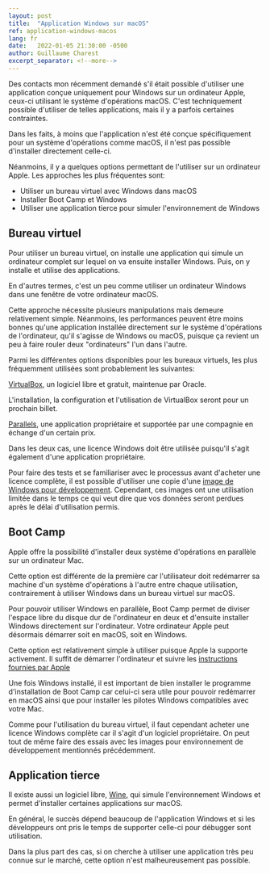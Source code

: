 ```yaml
---
layout: post
title:  "Application Windows sur macOS"
ref: application-windows-macos
lang: fr
date:   2022-01-05 21:30:00 -0500
author: Guillaume Charest
excerpt_separator: <!--more-->
---
```

Des contacts mon récemment demandé s'il était possible d'utiliser une application conçue uniquement pour Windows sur un ordinateur Apple, ceux-ci utilisant le système d'opérations macOS.
C'est techniquement possible d'utiliser de telles applications, mais il y a parfois certaines contraintes.
<!--more-->
Dans les faits, à moins que l'application n'est été conçue spécifiquement pour un système d'opérations comme macOS, il n'est pas possible d'installer directement celle-ci.

Néanmoins, il y a quelques options permettant de l'utiliser sur un ordinateur Apple.
Les approches les plus fréquentes sont:

- Utiliser un bureau virtuel avec Windows dans macOS
- Installer Boot Camp et Windows
- Utiliser une application tierce pour simuler l'environnement de Windows

## Bureau virtuel

Pour utiliser un bureau virtuel, on installe une application qui simule un ordinateur complet sur lequel on va ensuite installer Windows.
Puis, on y installe et utilise des applications.

En d'autres termes, c'est un peu comme utiliser un ordinateur Windows dans une fenêtre de votre ordinateur macOS.

Cette approche nécessite plusieurs manipulations mais demeure relativement simple.
Néanmoins, les performances peuvent être moins bonnes qu'une application installée directement sur le système d'opérations de l'ordinateur, qu'il s'agisse de Windows ou macOS, puisque ça revient un peu à faire rouler deux "ordinateurs" l'un dans l'autre.

Parmi les différentes options disponibles pour les bureaux virtuels, les plus fréquemment utilisées sont probablement les suivantes:

[VirtualBox](https://www.virtualbox.org/), un logiciel libre et gratuit, maintenue par Oracle.

L'installation, la configuration et l'utilisation de VirtualBox seront pour un prochain billet.

[Parallels](https://www.parallels.com/ca/), une application propriétaire et supportée par une compagnie en échange d'un certain prix.

Dans les deux cas, une licence Windows doit être utilisée puisqu'il s'agit également d'une application propriétaire.

Pour faire des tests et se familiariser avec le processus avant d'acheter une licence complète, il est possible d'utiliser une copie d'une [image de Windows pour développement](https://developer.microsoft.com/en-us/windows/downloads/virtual-machines/).
Cependant, ces images ont une utilisation limitée dans le temps ce qui veut dire que vos données seront perdues après le délai d'utilisation permis.

## Boot Camp

Apple offre la possibilité d'installer deux système d'opérations en parallèle sur un ordinateur Mac.

Cette option est différente de la première car l'utilisateur doit redémarrer sa machine d'un système d'opérations à l'autre entre chaque utilisation, contrairement à utiliser Windows dans un bureau virtuel sur macOS.

Pour pouvoir utiliser Windows en parallèle, Boot Camp permet de diviser l'espace libre du disque dur de l'ordinateur en deux et d'ensuite installer Windows directement sur l'ordinateur.
Votre ordinateur Apple peut désormais démarrer soit en macOS, soit en Windows.

Cette option est relativement simple à utiliser puisque Apple la supporte activement.
Il suffit de démarrer l'ordinateur et suivre les [instructions fournies par Apple](https://support.apple.com/fr-ca/HT201468)

Une fois Windows installé, il est important de bien installer le programme d'installation de Boot Camp car celui-ci sera utile pour pouvoir redémarrer en macOS ainsi que pour installer les pilotes Windows compatibles avec votre Mac.

Comme pour l'utilisation du bureau virtuel, il faut cependant acheter une licence Windows complète car il s'agit d'un logiciel propriétaire.
On peut tout de même faire des essais avec les images pour environnement de développement mentionnés précédemment.

## Application tierce

Il existe aussi un logiciel libre, [Wine](https://www.winehq.org/), qui simule l'environnement Windows et permet d'installer certaines applications sur macOS.

En général, le succès dépend beaucoup de l'application Windows et si les développeurs ont pris le temps de supporter celle-ci pour débugger sont utilisation.

Dans la plus part des cas, si on cherche à utiliser une application très peu connue sur le marché, cette option n'est malheureusement pas possible.